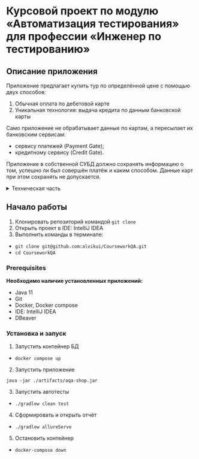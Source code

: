 # Курсовой проект по модулю «Автоматизация тестирования» для профессии «Инженер по тестированию»

## Описание приложения

Приложение предлагает купить тур по определённой цене с помощью двух способов:

1. Обычная оплата по дебетовой карте
2. Уникальная технология: выдача кредита по данным банковской карты
   
Само приложение не обрабатывает данные по картам, а пересылает их банковским сервисам:
* сервису платежей (Payment Gate);
* кредитному сервису (Credit Gate).

Приложение в собственной СУБД должно сохранять информацию о том, успешно ли был совершён платёж и каким способом. 
Данные карт при этом сохранять не допускается.

<details>
<summary>Техническая часть</summary>

Само приложение расположено в файле [`./artifacts/aqa-shop.jar`](aqa-shop.jar) 
и запускается стандартным способом `java -jar ./artifacts/aqa-shop.jar` на порту 8080.

В файле [`application.properties`](application.properties) приведён ряд типовых настроек:
* учётные данные и URL для подключения к СУБД;
* URL-адреса банковских сервисов.

</details>

## Начало работы

1. Клонировать репозиторий командой `git clone`
2. Открыть проект в IDE: IntelliJ IDEA
3. Выполнить команды в терминале:
* `git clone git@github.com:alvikui/CourseworkQA.git`
* `cd CourseworkQA`

### Prerequisites

**Необходимо наличие установленных приложений:**
* Java 11
* Git
* Docker, Docker compose
* IDE: IntelliJ IDEA
* DBeaver

### Установка и запуск

1. Запустить контейнер БД

* `docker compose up`

2. Запустить приложение

 `java -jar ./artifacts/aqa-shop.jar`

3. Запустить автотесты

* `./gradlew clean test`

4. Сформировать и открыть отчёт

* `./gradlew allureServe`  

5. Остановить контейнер

* `docker-compose down`  